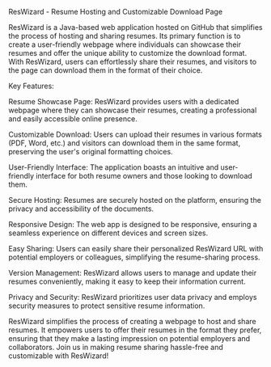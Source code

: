 ResWizard - Resume Hosting and Customizable Download Page

ResWizard is a Java-based web application hosted on GitHub that simplifies the process of hosting and sharing resumes. Its primary function is to create a user-friendly webpage where individuals can showcase their resumes and offer the unique ability to customize the download format. With ResWizard, users can effortlessly share their resumes, and visitors to the page can download them in the format of their choice.

Key Features:

Resume Showcase Page: ResWizard provides users with a dedicated webpage where they can showcase their resumes, creating a professional and easily accessible online presence.

Customizable Download: Users can upload their resumes in various formats (PDF, Word, etc.) and visitors can download them in the same format, preserving the user's original formatting choices.

User-Friendly Interface: The application boasts an intuitive and user-friendly interface for both resume owners and those looking to download them.

Secure Hosting: Resumes are securely hosted on the platform, ensuring the privacy and accessibility of the documents.

Responsive Design: The web app is designed to be responsive, ensuring a seamless experience on different devices and screen sizes.

Easy Sharing: Users can easily share their personalized ResWizard URL with potential employers or colleagues, simplifying the resume-sharing process.

Version Management: ResWizard allows users to manage and update their resumes conveniently, making it easy to keep their information current.

Privacy and Security: ResWizard prioritizes user data privacy and employs security measures to protect sensitive resume information.

ResWizard simplifies the process of creating a webpage to host and share resumes. It empowers users to offer their resumes in the format they prefer, ensuring that they make a lasting impression on potential employers and collaborators. Join us in making resume sharing hassle-free and customizable with ResWizard!
